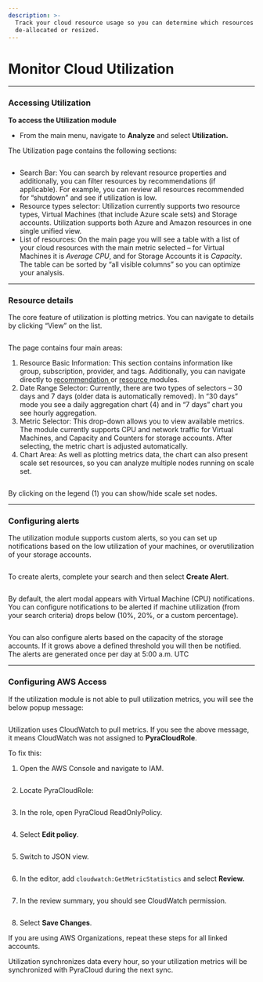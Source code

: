 ```yaml
---
description: >-
  Track your cloud resource usage so you can determine which resources can be
  de-allocated or resized.
---
```


# Monitor Cloud Utilization

***

### Accessing Utilization

**To access the Utilization module**

* From the main menu, navigate to **Analyze** and select **Utilization.**

The Utilization page contains the following  sections:

<figure><img src="../../.gitbook/assets/image (238).png" alt=""><figcaption></figcaption></figure>

* Search Bar: You can search by relevant resource properties and additionally, you can filter resources by recommendations (if applicable). For example, you can review all resources recommended for “shutdown” and see if utilization is low.
* Resource types selector: Utilization currently supports two resource types, Virtual Machines (that include Azure scale sets) and Storage accounts. Utilization supports both Azure and Amazon resources in one single unified view.
* List of resources: On the main page you will see a table with a list of your cloud resources with the main metric selected – for Virtual Machines it is _Average CPU_, and for Storage Accounts it is _Capacity_. The table can be sorted by “all visible columns” so you can optimize your analysis.

***

### Resource details <a href="#resource-details" id="resource-details"></a>

The core feature of utilization is plotting metrics. You can navigate to details by clicking “View” on the list.

<figure><img src="../../.gitbook/assets/image (239).png" alt=""><figcaption></figcaption></figure>

The page contains four main areas:

1. Resource Basic Information: This section contains information like group, subscription, provider, and tags. Additionally, you can navigate directly to [recommendation ](https://help.pyracloud.com/knowledge-base/recommendations/)or [resource ](https://help.pyracloud.com/knowledge-base/managing-tags-and-resources/)modules.
2. Date Range Selector: Currently, there are two types of selectors – 30 days and 7 days (older data is automatically removed). In “30 days” mode you see a daily aggregation chart (4) and in “7 days” chart you see hourly aggregation.
3. Metric Selector: This drop-down allows you to view available metrics. The module currently supports CPU and network traffic for Virtual Machines, and Capacity and Counters for storage accounts. After selecting, the metric chart is adjusted automatically.
4. Chart Area: As well as plotting metrics data, the chart can also present scale set resources, so you can analyze multiple nodes running on scale set.

<figure><img src="../../.gitbook/assets/image (241).png" alt=""><figcaption></figcaption></figure>

By clicking on the legend (1) you can show/hide scale set nodes.

***

### Configuring alerts <a href="#configuring-alerts" id="configuring-alerts"></a>

The utilization module supports custom alerts, so you can set up notifications based on the low utilization of your machines, or overutilization of your storage accounts.

<figure><img src="../../.gitbook/assets/image (244).png" alt=""><figcaption></figcaption></figure>

To create alerts, complete your search and then select **Create Alert**.

<figure><img src="../../.gitbook/assets/image (245).png" alt=""><figcaption></figcaption></figure>

By default, the alert modal appears with Virtual Machine (CPU) notifications. You can configure notifications to be alerted if machine utilization (from your search criteria) drops below (10%, 20%, or a custom percentage).

<figure><img src="../../.gitbook/assets/image (246).png" alt=""><figcaption></figcaption></figure>

You can also configure alerts based on the capacity of the storage accounts. If it grows above a defined threshold you will then be notified. The alerts are generated once per day at 5:00 a.m. UTC

***

### Configuring AWS Access <a href="#configuring-aws-access" id="configuring-aws-access"></a>

If the utilization module is not able to pull utilization metrics, you will see the below popup message:

<figure><img src="../../.gitbook/assets/image (243).png" alt=""><figcaption></figcaption></figure>

Utilization uses CloudWatch to pull metrics. If you see the above message, it means CloudWatch was not assigned to **PyraCloudRole**.

To fix this:

1. Open the AWS Console and navigate to IAM.

<figure><img src="../../.gitbook/assets/image (247).png" alt=""><figcaption></figcaption></figure>

2. Locate PyraCloudRole:

<figure><img src="../../.gitbook/assets/image (249).png" alt=""><figcaption></figcaption></figure>



3. In the role, open PyraCloud ReadOnlyPolicy.

<figure><img src="../../.gitbook/assets/image (250).png" alt=""><figcaption></figcaption></figure>

4. Select **Edit policy**.

<figure><img src="../../.gitbook/assets/image (251).png" alt=""><figcaption></figcaption></figure>

5. Switch to JSON view.

<figure><img src="../../.gitbook/assets/image (252).png" alt=""><figcaption></figcaption></figure>

6. In the editor, add `cloudwatch:GetMetricStatistics` and select **Review.**

<figure><img src="../../.gitbook/assets/image (253).png" alt=""><figcaption></figcaption></figure>

7. In the review summary, you should see CloudWatch permission.

<figure><img src="../../.gitbook/assets/image (254).png" alt=""><figcaption></figcaption></figure>

8. Select **Save Changes**.

If you are using AWS Organizations, repeat these steps for all linked accounts.

Utilization synchronizes data every hour, so your utilization metrics will be synchronized with PyraCloud during the next sync.
